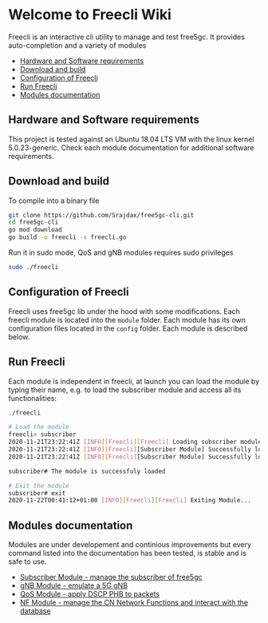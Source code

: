 # Welcome to Freecli Wiki

Freecli is an interactive cli utility to manage and test free5gc. It provides auto-completion and a variety of modules

- [Hardware and Software requirements](#hardware-and-software-requirements)
- [Download and build](#download-and-build)
- [Configuration of Freecli](#configuration-of-freecli)
- [Run Freecli](#run-freecli)
- [Modules documentation](#modules-documentation)

## Hardware and Software requirements

This project is tested against an Ubuntu 18.04 LTS VM with the linux kernel 5.0.23-generic. Check each module documentation for additional software requirements.

## Download and build

To compile into a binary file

``` bash
git clone https://github.com/Srajdax/free5gc-cli.git
cd free5gc-cli
go mod download
go build -o freecli -x freecli.go
```

Run it in sudo mode, QoS and gNB modules requires sudo privileges

```bash
sudo ./freecli
```

## Configuration of Freecli

Freecli uses free5gc lib under the hood with some modifications. Each freecli module is located into the `module` folder. Each module has its own configuration files located in the `config` folder. Each module is described below.

## Run Freecli

Each module is independent in freecli, at launch you can load the module by typing their name, e.g. to load the subscriber module and access all its functionalities:

```bash
./freecli

# Load the module
freecli> subscriber
2020-11-21T23:22:41Z [INFO][Freecli][Freecli] Loading subscriber module...
2020-11-21T23:22:41Z [INFO][Freecli][Subscriber Module] Successfully load module configuration config/subscriber.yaml
2020-11-21T23:22:41Z [INFO][Freecli][Subscriber Module] Successfully load ue configuration config/subscriber_ue.yaml

subscriber# The module is successfuly loaded

# Exit the module
subscriber# exit
2020-11-22T00:41:12+01:00 [INFO][Freecli][Freecli] Exiting Module...
```

## Modules documentation

Modules are under developement and continious improvements but every command listed into the documentation has been tested, is stable and is safe to use.

- [Subscriber Module - manage the subscriber of free5gc](https://github.com/Srajdax/free5gc-cli/wiki/Subscriber-Module)
- [gNB Module - emulate a 5G gNB](https://github.com/Srajdax/free5gc-cli/wiki/gNB-Module)
- [QoS Module - apply DSCP PHB to packets](https://github.com/Srajdax/free5gc-cli/wiki/QoS-Module)
- [NF Module - manage the CN Network Functions and interact with the database](https://github.com/Srajdax/free5gc-cli/wiki/NF-Module)